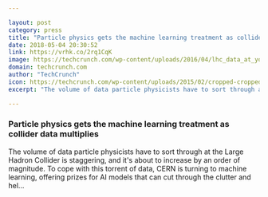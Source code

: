 ```yaml
---

layout: post
category: press
title: "Particle physics gets the machine learning treatment as collider data multiplies"
date: 2018-05-04 20:30:52
link: https://vrhk.co/2rq1CqK
image: https://techcrunch.com/wp-content/uploads/2016/04/lhc_data_at_your_fingertips.jpg?w=711
domain: techcrunch.com
author: "TechCrunch"
icon: https://techcrunch.com/wp-content/uploads/2015/02/cropped-cropped-favicon-gradient.png?w=180
excerpt: "The volume of data particle physicists have to sort through at the Large Hadron Collider is staggering, and it's about to increase by an order of magnitude. To cope with this torrent of data, CERN is turning to machine learning, offering prizes for AI models that can cut through the clutter and hel…"

---
```


### Particle physics gets the machine learning treatment as collider data multiplies

The volume of data particle physicists have to sort through at the Large Hadron Collider is staggering, and it's about to increase by an order of magnitude. To cope with this torrent of data, CERN is turning to machine learning, offering prizes for AI models that can cut through the clutter and hel…